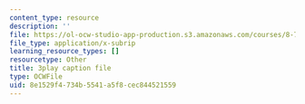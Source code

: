 ```yaml
---
content_type: resource
description: ''
file: https://ol-ocw-studio-app-production.s3.amazonaws.com/courses/8-701-introduction-to-nuclear-and-particle-physics-fall-2020/8e1529f4734b5541a5f8cec844521559_JWnQZrnRUGM.vtt
file_type: application/x-subrip
learning_resource_types: []
resourcetype: Other
title: 3play caption file
type: OCWFile
uid: 8e1529f4-734b-5541-a5f8-cec844521559
---
```

